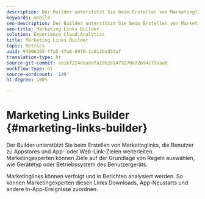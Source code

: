 ```yaml
---
description: Der Builder unterstützt Sie beim Erstellen von Marketinglinks, die Benutzer zu Appstores und App- oder Web-Link-Zielen weiterleiten. Marketingexperten können Ziele auf der Grundlage von Regeln auswählen, wie der Gerätetyp oder das Betriebssystem des Benutzergeräts.
keywords: mobile
seo-description: Der Builder unterstützt Sie beim Erstellen von Marketinglinks, die Benutzer zu Appstores und App- oder Web-Link-Zielen weiterleiten. Marketingexperten können Ziele auf der Grundlage von Regeln auswählen, wie der Gerätetyp oder das Betriebssystem des Benutzergeräts.
seo-title: Marketing Links Builder
solution: Experience Cloud,Analytics
title: Marketing Links Builder
topic: Metrics
uuid: 94906393-ffa5-47a6-89f6-1c812bad34af
translation-type: ht
source-git-commit: ae16f224eeaeefa29b2e1479270a72694c79aaa0
workflow-type: ht
source-wordcount: '149'
ht-degree: 100%

---
```



# Marketing Links Builder {#marketing-links-builder}

Der Builder unterstützt Sie beim Erstellen von Marketinglinks, die Benutzer zu Appstores und App- oder Web-Link-Zielen weiterleiten. Marketingexperten können Ziele auf der Grundlage von Regeln auswählen, wie Gerätetyp oder Betriebssystem des Benutzergeräts.

Marketinglinks können verfolgt und in Berichten analysiert werden. So können Marketingexperten diesen Links Downloads, App-Neustarts und andere In-App-Ereignisse zuordnen.
